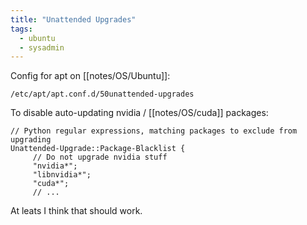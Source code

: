 ```yaml
---
title: "Unattended Upgrades"
tags:
  - ubuntu
  - sysadmin
---
```


Config for apt on [[notes/OS/Ubuntu]]:

```
/etc/apt/apt.conf.d/50unattended-upgrades
```

To disable auto-updating nvidia / [[notes/OS/cuda]] packages:

```
// Python regular expressions, matching packages to exclude from upgrading
Unattended-Upgrade::Package-Blacklist {
     // Do not upgrade nvidia stuff
     "nvidia*";
     "libnvidia*";
     "cuda*";
     // ...
```

At leats I think that should work.